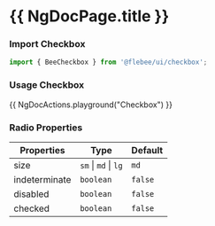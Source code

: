 # {{ NgDocPage.title }}

### Import Checkbox

```ts
import { BeeCheckbox } from '@flebee/ui/checkbox';
```

### Usage Checkbox

{{ NgDocActions.playground("Checkbox") }}

### Radio Properties

| Properties    | Type                 | Default |
| ------------- | -------------------- | ------- |
| size          | `sm` \| `md` \| `lg` | `md`    |
| indeterminate | `boolean`            | `false` |
| disabled      | `boolean`            | `false` |
| checked       | `boolean`            | `false` |
